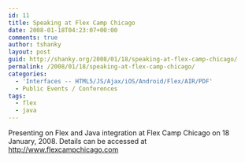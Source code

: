 ```yaml
---
id: 11
title: Speaking at Flex Camp Chicago
date: 2008-01-18T04:23:07+00:00
comments: true
author: tshanky
layout: post
guid: http://shanky.org/2008/01/18/speaking-at-flex-camp-chicago/
permalink: /2008/01/18/speaking-at-flex-camp-chicago/
categories:
  - 'Interfaces -- HTML5/JS/Ajax/iOS/Android/Flex/AIR/PDF'
  - Public Events / Conferences
tags:
  - flex
  - java
---
```

Presenting on Flex and Java integration at Flex Camp Chicago on 18 January, 2008. Details can be accessed at <a title="Flex Camp Chicago January 18, 2008" href="http://www.flexcampchicago.com" target="_blank">http://www.flexcampchicago.com</a>
